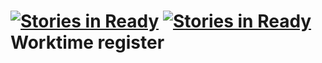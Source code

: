[![Stories in Ready](https://badge.waffle.io/akosk/WorktimeRegister.png?label=backlog&title=Backglog)](https://waffle.io/akosk/WorktimeRegister)
[![Stories in Ready](https://badge.waffle.io/akosk/WorktimeRegister.png?label=ready&title=Ready)](https://waffle.io/akosk/WorktimeRegister)
Worktime register
================================
